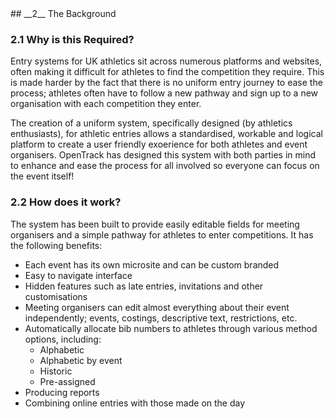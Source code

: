 <div markdown="1" data-aos="fade-up">
## __2__ The Background

### 2.1 Why is this Required?

Entry systems for UK athletics sit across numerous platforms and websites, often making it difficult for athletes to find the competition they require. This is made harder by the fact that there is no uniform entry journey to ease the process; athletes often have to follow a new pathway and sign up to a new organisation with each competition they enter. 

The creation of a uniform system, specifically designed (by athletics enthusiasts), for athletic entries allows a standardised, workable and logical platform to create a user friendly exoerience for both athletes and event organisers. OpenTrack has designed this system with both parties in mind to enhance and ease the process for all involved so everyone can focus on the event itself!

### 2.2 How does it work?

The system has been built to provide easily editable fields for meeting organisers and a simple pathway for athletes to enter competitions. It has the following benefits:

* Each event has its own microsite and can be custom branded
* Easy to navigate interface
* Hidden features such as late entries, invitations and other customisations
* Meeting organisers can edit almost everything about their event independently; events, costings, descriptive text, restrictions, etc.
* Automatically allocate bib numbers to athletes through various method options, including:
  * Alphabetic
  * Alphabetic by event
  * Historic
  * Pre-assigned
* Producing reports
* Combining online entries with those made on the day

</div>
